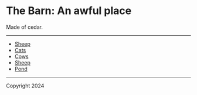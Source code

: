 # The Barn: An awful place

Made of cedar.

---

* [Sheep](./sheep.md)
* [Cats](./cats.md)
* [Cows](./cows.md)
* [Sheep](./sheep.md)
* [Pond](./pond.md)

----


Copyright 2024
